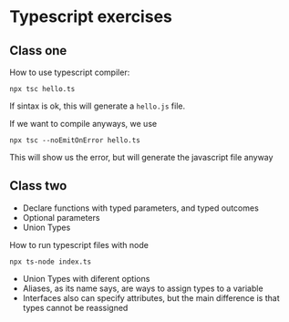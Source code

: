 # Typescript exercises

## Class one

How to use typescript compiler:

    npx tsc hello.ts

If sintax is ok, this will generate a `hello.js` file.

If we want to compile anyways, we use

    npx tsc --noEmitOnError hello.ts

This will show us the error, but will generate the javascript file anyway

## Class two

- Declare functions with typed parameters, and typed outcomes
- Optional parameters
- Union Types

How to run typescript files with node

    npx ts-node index.ts


- Union Types with diferent options
- Aliases, as its name says, are ways to assign types to a variable
- Interfaces also can specify attributes, but the main difference is that types cannot be reassigned